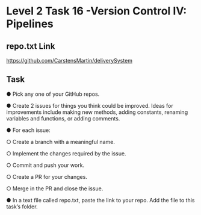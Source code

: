 # Level 2 Task 16 -Version Control IV: Pipelines

## repo.txt Link

https://github.com/CarstensMartin/deliverySystem

## Task

● Pick any one of your GitHub repos.

● Create 2 issues for things you think could be improved. Ideas for improvements include making new methods, adding constants, renaming variables and functions, or adding comments.

● For each issue:

○ Create a branch with a meaningful name.

○ Implement the changes required by the issue.

○ Commit and push your work.

○ Create a PR for your changes.

○ Merge in the PR and close the issue.

● In a text file called repo.txt, paste the link to your repo. Add the file to this task’s folder.